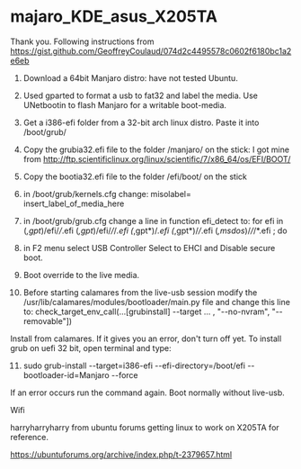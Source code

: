 # majaro_KDE_asus_X205TA
Thank you. Following instructions from https://gist.github.com/GeoffreyCoulaud/074d2c4495578c0602f6180bc1a2e6eb

1. Download a 64bit Manjaro distro: have not tested Ubuntu.

2. Used gparted to format a usb to fat32 and label the media.
   Use UNetbootin to flash Manjaro for a writable boot-media.

3. Get a i386-efi folder from a 32-bit arch linux distro.
   Paste it into /boot/grub/

4. Copy the grubia32.efi file to the folder /manjaro/ on the stick: I got mine from http://ftp.scientificlinux.org/linux/scientific/7/x86_64/os/EFI/BOOT/

5. Copy the bootia32.efi file to the folder /efi/boot/ on the stick

6. in /boot/grub/kernels.cfg change:
   misolabel= insert_label_of_media_here
 
7. in /boot/grub/grub.cfg change a line in function efi_detect to:
   for efi in (*,gpt*)/efi/*/*.efi (*,gpt*)/efi/*/*/*.efi (*,gpt*)/*.efi (*,gpt*)/*/*.efi (*,msdos*)/*/*/*.efi ; do

8. in F2 menu select USB Controller Select to EHCI and Disable secure boot.

9. Boot override to the live media.

10. Before starting calamares from the live-usb session modify the /usr/lib/calamares/modules/bootloader/main.py file and change this line to:
   check_target_env_call(...[grubinstall] --target ... , "--no-nvram", "--removable"])

Install from calamares.
If it gives you an error, don't turn off yet. To install grub on uefi 32 bit, open terminal and type:

11. sudo grub-install --target=i386-efi --efi-directory=/boot/efi --bootloader-id=Manjaro --force

If an error occurs run the command again.
Boot normally without live-usb.

Wifi


harryharryharry from ubuntu forums getting linux to work on X205TA for reference.

https://ubuntuforums.org/archive/index.php/t-2379657.html

